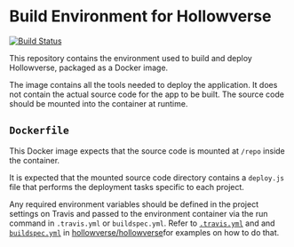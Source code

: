 Build Environment for Hollowverse
==========================================
[![Build Status](https://travis-ci.org/hollowverse/build-env.svg?branch=master)](https://travis-ci.org/hollowverse/build-env)

This repository contains the environment used to build and deploy Hollowverse, packaged as a Docker image.

The image contains all the tools needed to deploy the application. It does not contain the actual source code for the app to be built. The source code should be mounted into the container at runtime.

## `Dockerfile`
This Docker image expects that the source code is mounted at `/repo` inside the container.

It is expected that the mounted source code directory contains a `deploy.js` file that performs the deployment tasks specific to each project.

Any required environment variables should be defined in the project settings on Travis and passed to the environment container via the run command in `.travis.yml` or `buildspec.yml`. Refer to [`.travis.yml`](https://github.com/hollowverse/hollowverse/blob/master/.travis.yml) and and [`buildspec.yml`](https://github.com/hollowverse/hollowverse/blob/master/buildspec.yml) in [hollowverse/hollowverse](https://github.com/hollowverse/hollowverse/)for examples on how to do that.
